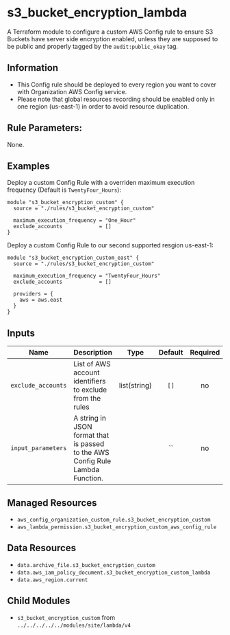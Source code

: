# s3_bucket_encryption_lambda

A Terraform module to configure a custom AWS Config rule to ensure S3 Buckets have server side encryption enabled,
unless they are supposed to be public and properly tagged by the `audit:public_okay` tag.


## Information

* This Config rule should be deployed to every region you want to cover with Organization AWS Config service.
* Please note that global resources recording should be enabled only in one region (us-east-1) in order to avoid resource duplication.

## Rule Parameters:

None.

## Examples

Deploy a custom Config Rule with a overriden maximum execution frequency (Default is `TwentyFour_Hours`):
```
module "s3_bucket_encryption_custom" {
  source = "./rules/s3_bucket_encryption_custom"

  maximum_execution_frequency = "One_Hour"
  exclude_accounts            = []
}
```

Deploy a custom Config Rule to our second supported resgion us-east-1:
```
module "s3_bucket_encryption_custom_east" {
  source = "./rules/s3_bucket_encryption_custom"

  maximum_execution_frequency = "TwentyFour_Hours"
  exclude_accounts            = []

  providers = {
    aws = aws.east
  }
}
```


<!-- BEGINNING OF TERRAFORM-DOCS HOOK -->

## Inputs
| Name | Description | Type | Default | Required |
|------|-------------|:----:|:-----:|:-----:|
| `exclude_accounts` |List of AWS account identifiers to exclude from the rules |list(string) | `[]` | no |
| `input_parameters` |A string in JSON format that is passed to the AWS Config Rule Lambda Function. | | `` | no |

Managed Resources
-----------------
* `aws_config_organization_custom_rule.s3_bucket_encryption_custom`
* `aws_lambda_permission.s3_bucket_encryption_custom_aws_config_rule`

Data Resources
--------------
* `data.archive_file.s3_bucket_encryption_custom`
* `data.aws_iam_policy_document.s3_bucket_encryption_custom_lambda`
* `data.aws_region.current`

Child Modules
-------------
* `s3_bucket_encryption_custom` from `../../../../../modules/site/lambda/v4`
<!-- END OF TERRAFORM-DOCS HOOK -->
